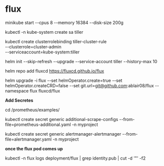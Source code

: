 # flux


minikube start --cpus 8 --memory 16384 --disk-size 200g





kubectl -n kube-system create sa tiller


kubectl create clusterrolebinding tiller-cluster-rule \
    --clusterrole=cluster-admin \
    --serviceaccount=kube-system:tiller


helm init --skip-refresh --upgrade --service-account tiller --history-max 10


helm repo add fluxcd https://fluxcd.github.io/flux


helm upgrade -i flux --set helmOperator.create=true --set helmOperator.createCRD=false --set git.url=git@github.com:ablair08/flux --namespace flux fluxcd/flux

**Add Secretes** 

cd /prometheus/examples/

kubectl create secret generic additional-scrape-configs --from-file=prometheus-additional.yaml -n myproject

kubectl create secret generic alertmanager-alertmanager --from-file=alertmanager.yaml -n myproject


**once the flux pod comes up** 

  kubectl -n flux logs deployment/flux | grep identity.pub | cut -d '"' -f2

